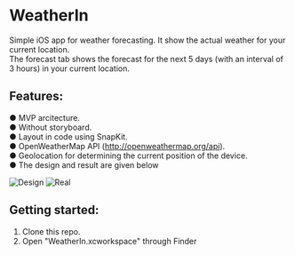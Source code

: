 # WeatherIn

Simple iOS app for weather forecasting. It show the actual weather for your current location.  
The forecast tab shows the forecast for the next 5 days (with an interval of 3 hours) in your current location.  

Features:  
---------------
● MVP arcitecture.  
● Without storyboard.  
● Layout in code using SnapKit.  
● OpenWeatherMap API (http://openweathermap.org/api).  
● Geolocation for determining the current position of the device.  
● The design and result are given below 

![Design](https://i.ibb.co/ZgND4Zx/ddd.jpg) ![Real](https://i.ibb.co/nsWPQgQ/res.jpg)


Getting started:
---------------
1. Clone this repo.  
2. Open "WeatherIn.xcworkspace" through Finder   
